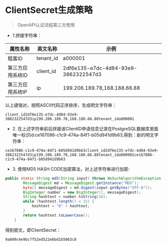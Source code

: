 # ClientSecret生成策略
> OpenAPI认证流程第三方使用

* 1\.拼接字符串：


| 属性名称 | 英文名称 | 示例           |
|---------|---------|---------------|
|租客ID    |tenant_id|    a000001|
|第三方应用系统ID|client_id| 2df6e135-e7dc-4d84-93e9-3862322547d3|
|第三方应用系统IP|ip|199.206.189.78,168.188.66.88|

以上键值对，按照ASCII代码正序排序，生成明文字符串：

```
client_id2df6e135-e7dc-4d84-93e9-3862322547d3ip199.206.189.78,168.188.66.88tenant_ida000001
```
* 2\.
在上述字符串前后拼接该ClientID申请信息记录在PostgreSQL数据库里面唯一标识id:ce167086-c1c9-474a-84f1-b05d941d9b63,得到：新的明文字符串：
```
ce167086-c1c9-474a-84f1-b05d941d9b63client_id2df6e135-e7dc-4d84-93e9-3862322547d3ip199.206.189.78,168.188.66.88tenant_ida000001ce167086-c1c9-474a-84f1-b05d941d9b63
```
* 3\.
使用MD5 HASH CODE加密算法，对上述字符串进行加密:

```java
public static String md5(String input) throws NoSuchAlgorithmException, UnsupportedEncodingException{
		MessageDigest md = MessageDigest.getInstance("MD5");
        byte[] messageDigest = md.digest(input.getBytes("UTF-8"));
        BigInteger number = new BigInteger(1, messageDigest);
        String hashtext = number.toString(16);
        while (hashtext.length() < 32) {
            hashtext = "0" + hashtext;
        }
        return hashtext.toLowerCase();
    }
```

得到密文，即ClientSecret：
```
9a609c4e9bc7f52ed522e6bd1b5063c8
```
